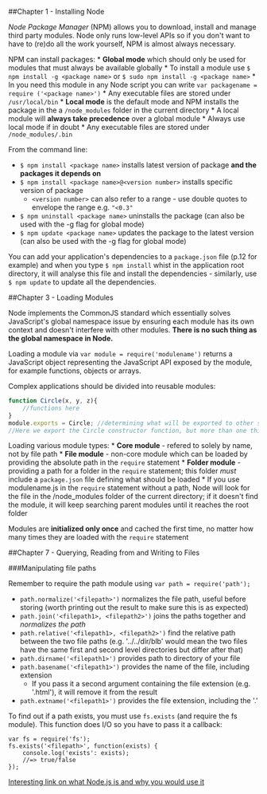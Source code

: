 ##Chapter 1 - Installing Node

_Node Package Manager_ (NPM) allows you to download, install and manage third party modules. Node only runs low-level APIs so if you don't want to have to (re)do all the work yourself, NPM is almost always necessary.


NPM can install packages:
	* **Global mode** which should only be used for modules that must always be available globally
		* To install a module use `$ npm install -g <package name>` or `$ sudo npm install -g <package name>`
		* In you need this module in any Node script you can write `var packagename = require ('<package name>')`
		* Any executable files are stored under `/usr/local/bin`
	* **Local mode** is the default mode and NPM installs the package in the a `/node_modules` folder in the current directory
		* A local module will **always take precedence** over a global module
		* Always use local mode if in doubt
		* Any executable files are stored under `/node_modules/.bin`

From the command line:
* `$ npm install <package name>` installs latest version of package **and the packages it depends on**
* `$ npm install <package name>@<version number>` installs specific version of package
	* `<version number>` can also refer to a range - use double quotes to envelope the range e.g. `"<0.3"`
* `$ npm uninstall <package name>` uninstalls the package (can also be used with the -g flag for global mode)
* `$ npm update <package name>` updates the package to the latest version (can also be used with the -g flag for global mode)

You can add your application's dependencies to a `package.json` file (p.12 for example) and when you type `$ npm install` whist in the application root directory, it will analyse this file and install the dependencies - similarly, use `$ npm update` to update all the dependencies.

##Chapter 3 - Loading Modules

Node implements the CommonJS standard which essentially solves JavaScript's global namespace issue by ensuring each module has its own context and doesn't interfere with other modules. **There is no such thing as the global namespace in Node.**

Loading a module via `var module = require('modulename')` returns a JavaScript object representing the JavaScript API exposed by the module, for example functions, objects or arrays.

Complex applications should be divided into reusable modules:
```javascript
function Circle(x, y, z){
	//functions here
}
module.exports = Circle; //determining what will be exported to other scripts
//Here we export the Circle constructor function, but more than one thing can be exported from a single module
```
Loading various module types:
	* **Core module** - refered to solely by name, not by file path
	* **File module** - non-core module which can be loaded by providing the absolute path in the `require` statement
	* **Folder module** - providing a path for a folder in the `require` statement; this folder _must_ include a `package.json` file defining what should be loaded
	* If you use modulename.js in the `require` statement without a path, Node will look for the file in the /node_modules folder of the current directory; if it doesn't find the module, it will keep searching parent modules until it reaches the root folder

Modules are **initialized only once** and cached the first time, no matter how many times they are loaded with the `require` statement

##Chapter 7 - Querying, Reading from and Writing to Files

###Manipulating file paths

Remember to require the path module using `var path = require('path');`

* `path.normalize('<filepath>')` normalizes the file path, useful before storing (worth printing out the result to make sure this is as expected)
* `path.join('<filepath1>, <filepath2>')` joins the paths together and _normalizes the path_
* `path.relative('<filepath1>, <filepath2>')` find the relative path between the two file paths (e.g. '../../dir/blb' would mean the two files have the same first and second level directories but differ after that)
* `path.dirname('<filepath1>')` provides path to directory of your file
* `path.basename('<filepath1>')` provides the name of the file, including extension
	* If you pass it a second argument containing the file extension (e.g. '.html'), it will remove it from the result
* `path.extname('<filepath1>')` provides the file extension, including the '.'

To find out if a path exists, you must use `fs.exists` (and require the fs module). This function does I/O so you have to pass it a callback:
```node
var fs = require('fs');
fs.exists('<filepath>', function(exists) {
	console.log('exists': exists);
	//=> true/false
});
```




[Interesting link on what Node.js is and why you would use it](http://www.toptal.com/nodejs/why-the-hell-would-i-use-node-js)